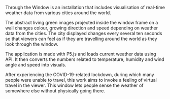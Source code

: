 Through the Window is an installation that includes visualisation of real-time weather data from various cities around the world. 

The abstract living green images projected inside the window frame on a wall changes colour, growing direction and speed depending on weather data from the cities. The city displayed changes every several ten seconds so that viewers can feel as if they are travelling around the world as they look through the window.

The application is made with P5.js and loads current weather data using API. It then converts the numbers related to temperature, humidity and wind angle and speed into visuals.

After experiencing the COVID-19-related lockdown, during which many people were unable to travel, this work aims to invoke a feeling of virtual travel in the viewer. This window lets people sense the weather of somewhere else without physically going there.